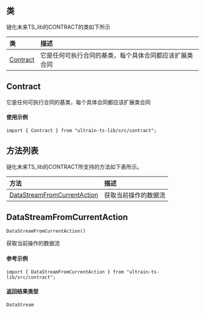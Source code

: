 ## 类
链化未来TS_lib的CONTRACT的类如下所示

| 类                                                                                        | 描述                                                 |
| :------------------------------------------------------------------------------------------| :----------------------------------------------------|
| [Contract](docs-cn/contract/06-ts-contract#Contract)                          |它是任何可执行合同的基类，每个具体合同都应该扩展类合同                             |

## Contract
它是任何可执行合同的基类，每个具体合同都应该扩展类合同

#### 使用示例
```nodejs
import { Contract } from "ultrain-ts-lib/src/contract";
```

## 方法列表
链化未来TS_lib的CONTRACT所支持的方法如下表所示。

| 方法                                                                                        | 描述                                                 |
| :------------------------------------------------------------------------------------------| :----------------------------------------------------|
| [DataStreamFromCurrentAction](docs-cn/contract/06-ts-contract#DataStreamFromCurrentAction)                           |获取当前操作的数据流                              |


## DataStreamFromCurrentAction
```
DataStreamFromCurrentAction()
```
获取当前操作的数据流


#### 参考示例
```nodejs
import { DataStreamFromCurrentAction } from "ultrain-ts-lib/src/contract";
```

#### 返回结果类型
`DataStream`

